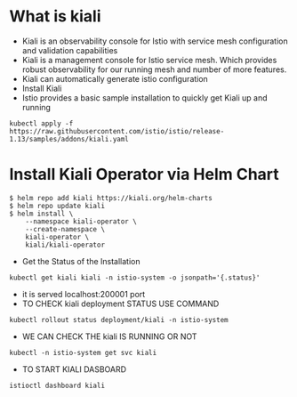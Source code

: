 # What is kiali
- Kiali is an observability console for Istio with service mesh configuration and validation capabilities
- Kiali is a management console for Istio service mesh. Which provides robust observability for our running mesh and number of more features.
- Kiali can automatically generate istio configuration
- Install Kiali
- Istio provides a basic sample installation to quickly get Kiali up and running
```
kubectl apply -f https://raw.githubusercontent.com/istio/istio/release-1.13/samples/addons/kiali.yaml
```

# Install Kiali Operator via Helm Chart
```
$ helm repo add kiali https://kiali.org/helm-charts
$ helm repo update kiali
$ helm install \
    --namespace kiali-operator \
    --create-namespace \
    kiali-operator \
    kiali/kiali-operator
```

- Get the Status of the Installation
```
kubectl get kiali kiali -n istio-system -o jsonpath='{.status}'
```

- it is served localhost:200001 port
- TO CHECK kiali deployment STATUS USE COMMAND 
```
kubectl rollout status deployment/kiali -n istio-system
```
- WE CAN CHECK THE kiali IS RUNNING OR NOT
```
kubectl -n istio-system get svc kiali
```
- TO START KIALI DASBOARD
```
istioctl dashboard kiali
```















